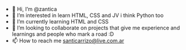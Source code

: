 - 👋 Hi, I’m @zantica
- 👀 I’m interested in learn HTML, CSS and JV i think Python too
- 🌱 I’m currently learning HTML and CSS
- 💞️ I’m looking to collaborate on projects that give me experience and learnings and people who mark a road :D
- 📫 How to reach me santicarrizo@live.com.ar

